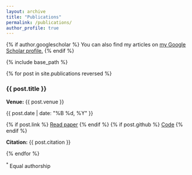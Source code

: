 ```yaml
---
layout: archive
title: "Publications"
permalink: /publications/
author_profile: true
---
```


{% if author.googlescholar %}
  You can also find my articles on <u><a href="{{author.googlescholar}}">my Google Scholar profile</a>.</u>
{% endif %}

{% include base_path %}

{% for post in site.publications reversed %}
  <h3>{{ post.title }}</h3>
  <p><strong>Venue:</strong> {{ post.venue }}</p>
  <p>{{ post.date | date: "%B %d, %Y" }}</p>
  {% if post.link %}
    <a href="{{ post.link }}">Read paper</a>
  {% endif %}
  {% if post.github %}
    <a href="{{ post.github }}">Code</a>
  {% endif %}
  <p><strong>Citation:</strong> {{ post.citation }}</p>
{% endfor %}

<sup>*</sup> Equal authorship